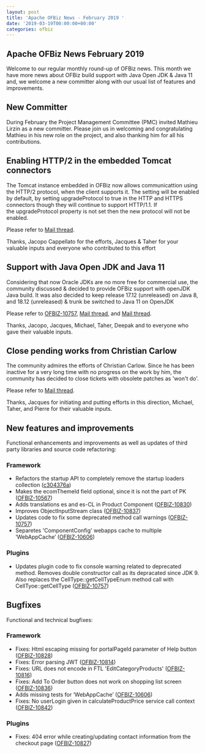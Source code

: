 ```yaml
---
layout: post
title: 'Apache OFBiz News - February 2019 '
date: '2019-03-19T00:00:00+00:00'
categories: ofbiz
---
```

<h2>Apache OFBiz News February 2019</h2> 
  <p>Welcome to our regular monthly round-up of OFBiz news. This month we have more news about OFBiz build support with Java Open JDK &amp; Java 11 and, we welcome a new committer along with our usual list of features and improvements.</p> 
  <h2>New Committer</h2> 
  <p>During February the Project Management Committee (PMC) invited Mathieu Lirzin as a new committer. Please join us in welcoming and congratulating Mathieu in his new role on the project, and also thanking him for all his contributions.</p> 
  <h2>Enabling HTTP/2 in the embedded Tomcat connectors</h2> 
  <p>The Tomcat instance embedded in OFBiz now allows&nbsp;<g class="gr_ gr_58 gr-alert gr_spell gr_inline_cards gr_run_anim ContextualSpelling ins-del multiReplace" id="58" data-gr-id="58">communicattion</g>&nbsp;using the HTTP/2 protocol, when the client supports it. The setting will be enabled by default, by setting upgradeProtocol to true in the HTTP and HTTPS connectors though they will continue to support HTTP/1.1. If the&nbsp;<g class="gr_ gr_60 gr-alert gr_spell gr_inline_cards gr_run_anim ContextualSpelling ins-del multiReplace" id="60" data-gr-id="60">upgradeProtocol</g>&nbsp;property is not set then the new protocol will not be enabled.</p> 
  <p>Please refer to <a href="https://markmail.org/message/wg6yqt5tmeujvy5l">Mail thread</a>.</p> 
  <p>Thanks, Jacopo Cappellato for the efforts, Jacques &amp; Taher for your valuable inputs and everyone who contributed to this effort&nbsp;</p> 
  <h2>Support with Java Open JDK and Java 11</h2> 
  <p>Considering that now Oracle JDKs are no more free for commercial use, the community discussed &amp; decided to provide OFBiz support with <g class="gr_ gr_65 gr-alert gr_spell gr_inline_cards gr_run_anim ContextualSpelling ins-del multiReplace" id="65" data-gr-id="65">openJDK</g> Java build. It was also decided to keep release 17.12 (unreleased) on Java 8, and 18.12 (unreleased) &amp; trunk be switched to Java 11 on OpenJDK</p> 
  <p>Please refer to <a href="https://issues.apache.org/jira/browse/OFBIZ-10757">OFBIZ-10757</a>, <a href="https://markmail.org/message/argcnb5ve4wvkik2">Mail thread,</a> and <a href="https://markmail.org/message/argcnb5ve4wvkik2">Mail thread</a>.</p> 
  <p>Thanks, Jacopo, Jacques, Michael, Taher, Deepak and to everyone who gave their valuable inputs.&nbsp;</p> 
  <h2>Close pending works from Christian Carlow</h2> 
  <p>The community admires the efforts of Christian Carlow. Since he has been inactive for a very long time with no progress on the work by him, the community has decided to close tickets with obsolete patches as 'won't do'.</p> 
  <p>Please refer to <a href="https://markmail.org/message/su5t5ebgcbwy27yc">Mail thread</a>.</p> 
  <p>Thanks, Jacques for initiating and putting efforts in this direction, Michael, Taher, and Pierre for their valuable inputs.</p> 
  <h2>New features and improvements</h2>Functional enhancements and improvements as well as updates of <g class="gr_ gr_72 gr-alert gr_spell gr_inline_cards gr_run_anim ContextualSpelling ins-del multiReplace" id="72" data-gr-id="72">third party</g> libraries and source code refactoring:
  
  <h3>Framework</h3> 
  <ul> 
    <li>Refactors the startup API to completely remove the startup loaders collection (<a href="https://labs.nereide.fr/10031/Communautaire/commit/c304376a9953fd7bfc6c44b72fb3e1b2297c3ba3">c304376a</a>)</li> 
    <li>Makes the ecomThemeId field optional, since it is not the part of PK (<a href="https://issues.apache.org/jira/browse/OFBIZ-10567">OFBIZ-10567</a>)</li> 
    <li>Adds translations es and es-CL in Product Component (<a href="https://issues.apache.org/jira/browse/OFBIZ-10830">OFBIZ-10830</a>)</li> 
    <li>Improves ObjectInputStream class (<a href="https://issues.apache.org/jira/browse/OFBIZ-10837">OFBIZ-10837</a>)</li> 
    <li>Updates code to fix some deprecated method call warnings (<a href="https://issues.apache.org/jira/browse/OFBIZ-10757">OFBIZ-10757</a>)</li> 
    <li><g class="gr_ gr_66 gr-alert gr_spell gr_inline_cards gr_run_anim ContextualSpelling ins-del multiReplace" id="66" data-gr-id="66">Separetes</g> 'ComponentConfig' <g class="gr_ gr_67 gr-alert gr_spell gr_inline_cards gr_run_anim ContextualSpelling ins-del multiReplace" id="67" data-gr-id="67">webapps</g> cache to multiple ‘WebAppCache’ (<a href="https://issues.apache.org/jira/browse/OFBIZ-10606">OFBIZ-10606</a>)</li> 
  </ul> 
  <h3>Plugins</h3> 
  <ul> 
    <li>Updates plugin code to fix console warning related to <g class="gr_ gr_73 gr-alert gr_gramm gr_inline_cards gr_run_anim Grammar only-ins replaceWithoutSep" id="73" data-gr-id="73">deprecated</g> method. Removes double constructor call as its <g class="gr_ gr_68 gr-alert gr_spell gr_inline_cards gr_run_anim ContextualSpelling ins-del multiReplace" id="68" data-gr-id="68">depracated</g> since JDK 9. Also replaces the CellType::getCellTypeEnum method call with CellTyoe::getCellType (<a href="https://issues.apache.org/jira/browse/OFBIZ-10757">OFBIZ-10757</a>)</li> 
  </ul> 
  <h2>Bugfixes</h2>Functional and technical bugfixes:
  
  <h3>Framework</h3> 
  <ul> 
    <li>Fixes: Html escaping missing for <g class="gr_ gr_71 gr-alert gr_gramm gr_inline_cards gr_run_anim Grammar only-ins doubleReplace replaceWithoutSep" id="71" data-gr-id="71">portalPageId</g> parameter of Help button (<a href="https://issues.apache.org/jira/browse/OFBIZ-10828">OFBIZ-10828</a>)</li> 
    <li>Fixes: Error parsing JWT (<a href="https://issues.apache.org/jira/browse/OFBIZ-10814">OFBIZ-10814</a>)</li> 
    <li>Fixes: URL does not encode in FTL 'EditCategoryProducts' (<a href="https://issues.apache.org/jira/browse/OFBIZ-10816">OFBIZ-10816</a>)</li> 
    <li>Fixes: Add To Order button does not work on shopping list screen (<a href="https://issues.apache.org/jira/browse/OFBIZ-10836">OFBIZ-10836</a>)</li> 
    <li>Adds missing tests for ‘WebAppCache’ (<a href="https://issues.apache.org/jira/browse/OFBIZ-10606">OFBIZ-10606</a>)</li> 
    <li>Fixes: No userLogin given in <g class="gr_ gr_69 gr-alert gr_spell gr_inline_cards gr_run_anim ContextualSpelling ins-del multiReplace replaceWithoutSep replaceWithoutSep" id="69" data-gr-id="69">calculateProductPrice</g> service call context (<a href="https://issues.apache.org/jira/browse/OFBIZ-10842">OFBIZ-10842</a>)</li> 
  </ul> 
  <h3>Plugins</h3> 
  <ul> 
    <li>Fixes: 404 error while creating/updating contact information from the checkout page (<a href="https://issues.apache.org/jira/browse/OFBIZ-10827">OFBIZ-10827</a>)</li> 
  </ul>

